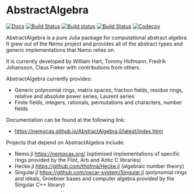 # AbstractAlgebra

[![Docs](https://img.shields.io/badge/docs-latest-blue.svg)](https://nemocas.github.io/AbstractAlgebra.jl/latest)
[![Build Status](https://travis-ci.com/Nemocas/AbstractAlgebra.jl.svg?branch=master)](https://travis-ci.com/Nemocas/AbstractAlgebra.jl)
[![Build status](https://ci.appveyor.com/api/projects/status/1w9ninmoidxkxshp/branch/master?svg=true)](https://ci.appveyor.com/project/thofma/abstractalgebra-jl/branch/master)
[![Build Status](https://github.com/Nemocas/AbstractAlgebra.jl/workflows/Run%20tests/badge.svg)](https://github.com/Nemocas/AbstractAlgebra.jl/actions?query=workflow%3A%22Run%20tests%22+branch%3Amaster)
[![Codecov](https://codecov.io/github/Nemocas/AbstractAlgebra.jl/coverage.svg?branch=master&token=)](https://codecov.io/gh/Nemocas/AbstractAlgebra.jl)

AbstractAlgebra is a pure Julia package for computational abstract algebra. It grew out of the Nemo project and provides all of the abstract types and generic implementations that Nemo relies on.

It is currently developed by William Hart, Tommy Hofmann, Fredrik Johansson,
Claus Fieker with contributions from others.

AbstractAlgebra currently provides:

* Generic polynomial rings, matrix spaces, fraction fields, residue rings, relative and absolute power series, Laurent series
* Finite fields, integers, rationals, permutations and characters, number fields

Documentation can be found at the following link:

* <https://nemocas.github.io/AbstractAlgebra.jl/latest/index.html>

Projects that depend on AbstractAlgebra include:

* Nemo.jl <https://nemocas.org/> (optimised implementations of specific rings provided by the Flint, Arb and Antic C libraries)
* Hecke.jl <https://github.com/thofma/Hecke.jl> (algebraic number theory)
* Singular.jl <https://github.com/oscar-system/Singular.jl> (polynomial rings and ideals, Groebner bases and computer algebra provided by the Singular C++ library)

